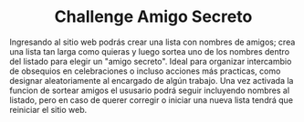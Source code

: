 <h1 align="center"> Challenge Amigo Secreto </h1>
Ingresando al sitio web podrás crear una lista con nombres de amigos; crea una lista tan larga como quieras y luego sortea uno de los nombres dentro del listado para elegir un "amigo secreto". Ideal para organizar intercambio de obsequios en celebraciones o incluso acciones más practicas, como designar aleatoriamente al encargado de algún trabajo.
Una vez activada la funcion de sortear amigos el ususario podrá seguir incluyendo nombres al listado, pero en caso de querer corregir o iniciar una nueva lista tendrá que reiniciar el sitio web.

